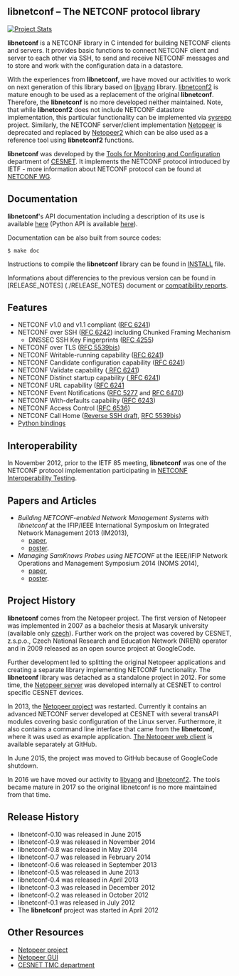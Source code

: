 ## libnetconf – The NETCONF protocol library

[![Project Stats](https://www.openhub.net/p/libnetconf/widgets/project_thin_badge.gif)](https://www.openhub.net/p/libnetconf)

**libnetconf** is a NETCONF library in C intended for building NETCONF clients
and servers. It provides basic functions to connect NETCONF client and server
to each other via SSH, to send and receive NETCONF messages and to store and
work with the configuration data in a datastore.

With the experiences from **libnetconf**, we have moved our activities to
work on next generation of this library based on [libyang](https://github.com/CESNET/libyang)
library. [libnetconf2](https://github.com/CESNET/libnetconf2)
is mature enough to be used as a replacement of the original **libnetconf**. Therefore, the
**libnetconf** is no more developed neither maintained. Note, that while **libnetconf2** does not
include NETCONF datastore implementation, this particular functionality can be implemented
via [sysrepo](https://github.com/sysrepo/sysrepo) project. Similarly, the NETCONF server/client
implementation [Netopeer](https://github.com/CESNET/netopeer) is deprecated and replaced by [Netopeer2](https://github.com/CESNET/netopeer2) which can be also used as a reference tool using **libnetconf2**
functions.

**libnetconf** was developed by the [Tools for
Monitoring and Configuration](https://www.liberouter.org/) department of
[CESNET](http://www.ces.net/). It implements the NETCONF protocol introduced by IETF -
more information about NETCONF protocol can be found at 
[NETCONF WG](http://trac.tools.ietf.org/wg/netconf/trac/wiki).

## Documentation

**libnetconf**'s API documentation including a description of its use is available
[here](https://rawgit.com/CESNET/libnetconf/master/doc/doxygen/html/index.html) (Python API
is available [here](https://rawgit.com/CESNET/libnetconf/master/doc/python/html/index.html)).

Documentation can be also built from source codes:
```
$ make doc
```
Instructions to compile the **libnetconf** library can be found in [INSTALL](./INSTALL) file.

Informations about differencies to the previous version can be found in [RELEASE_NOTES]
(./RELEASE_NOTES) document or [compatibility reports](./doc/compat_reports/).

## Features

* NETCONF v1.0 and v1.1 compliant ([RFC 6241](http://tools.ietf.org/html/rfc6241))
* NETCONF over SSH ([RFC 6242](http://tools.ietf.org/html/rfc6242)) including Chunked Framing Mechanism
  * DNSSEC SSH Key Fingerprints ([RFC 4255](http://tools.ietf.org/html/rfc4255))
* NETCONF over TLS ([RFC 5539bis](http://tools.ietf.org/html/draft-ietf-netconf-rfc5539bis-05))
* NETCONF Writable-running capability ([RFC 6241](http://tools.ietf.org/html/rfc6241))
* NETCONF Candidate configuration capability ([RFC 6241](http://tools.ietf.org/html/rfc6241))
* NETCONF Validate capability ([ RFC 6241](http://tools.ietf.org/html/rfc6241))
* NETCONF Distinct startup capability ([ RFC 6241](http://tools.ietf.org/html/rfc6241))
* NETCONF URL capability ([RFC 6241](http://tools.ietf.org/html/rfc6241])
* NETCONF Event Notifications ([RFC 5277](http://tools.ietf.org/html/rfc5277) and [RFC 6470](http://tools.ietf.org/html/rfc6470))
* NETCONF With-defaults capability ([RFC 6243](http://tools.ietf.org/html/rfc6243))
* NETCONF Access Control ([RFC 6536](http://tools.ietf.org/html/rfc6536))
* NETCONF Call Home ([Reverse SSH draft](http://tools.ietf.org/html/draft-ietf-netconf-reverse-ssh-05), [RFC 5539bis](http://tools.ietf.org/html/draft-ietf-netconf-rfc5539bis-05))
* [Python bindings](https://rawgit.com/CESNET/libnetconf/master/doc/python/html/index.html)

## Interoperability

In November 2012, prior to the IETF 85 meeting, **libnetconf** was one of the
NETCONF protocol implementation participating in [NETCONF Interoperability Testing](http://www.internetsociety.org/articles/successful-netconf-interoperability-testing-announced-ietf-85).

## Papers and Articles

* *Building NETCONF-enabled Network Management Systems with libnetconf* at the
  IFIP/IEEE International Symposium on Integrated Network Management 2013 (IM2013),
  * [paper](https://github.com/CESNET/libnetconf/raw/wiki/papers/im2013/paper.pdf),
  * [poster](https://github.com/CESNET/libnetconf/raw/wiki/papers/im2013/poster.pdf).
* *Managing SamKnows Probes using NETCONF* at the IEEE/IFIP Network Operations and
  Management Symposium 2014 (NOMS 2014),
  * [paper](https://github.com/CESNET/libnetconf/raw/wiki/papers/noms2014/paper.pdf),
  * [poster](https://github.com/CESNET/libnetconf/raw/wiki/papers/noms2014/poster.pdf).

## Project History

**libnetconf** comes from the Netopeer project. The first version of Netopeer was
implemented in 2007 as a bachelor thesis at Masaryk university (available only
[czech](http://is.muni.cz/th/98863/fi_b/)). Further work on the project was
covered by CESNET, z.s.p.o., Czech National Research and Education Network (NREN)
operator and in 2009 released as an open source project at GoogleCode.

Further development led to splitting the original Netopeer applications and
creating a separate library implementing NETCONF functionality. The **libnetconf**
library was detached as a standalone project in 2012. For some time, the
[Netopeer server](https://www.liberouter.org/?page_id=827) was developed internally
at CESNET to control specific CESNET devices.

In 2013, the [Netopeer project](http://code.google.com/p/netopeer/) was restarted.
Currently it contains an advanced NETCONF server developed at CESNET with several
transAPI modules covering basic configuration of the Linux server. Furthermore, it
also contains a command line interface that came from the **libnetconf**, where it was
used as example application. [The Netopeer web client](https://github.com/CESNET/Netopeer-GUI)
is available separately at GitHub.

In June 2015, the project was moved to GitHub because of GoogleCode shutdown.

In 2016 we have moved our activity to [libyang](https://github.com/CESNET/libyang)
and [libnetconf2](https://github.com/CESNET/libnetconf2). The tools became mature
in 2017 so the original libnetconf is no more maintained from that time.

## Release History

* libnetconf-0.10 was released in June 2015
* libnetconf-0.9 was released in November 2014
* libnetconf-0.8 was released in May 2014
* libnetconf-0.7 was released in February 2014
* libnetconf-0.6 was released in September 2013
* libnetconf-0.5 was released in June 2013
* libnetconf-0.4 was released in April 2013
* libnetconf-0.3 was released in December 2012
* libnetconf-0.2 was released in October 2012
* libnetconf-0.1 was released in July 2012
* The **libnetconf** project was started in April 2012

## Other Resources

* [Netopeer project](https://github.com/CESNET/Netopeer)
* [Netopeer GUI](https://github.com/CESNET/Netopeer-GUI)
* [CESNET TMC department](https://www.liberouter.org/)
